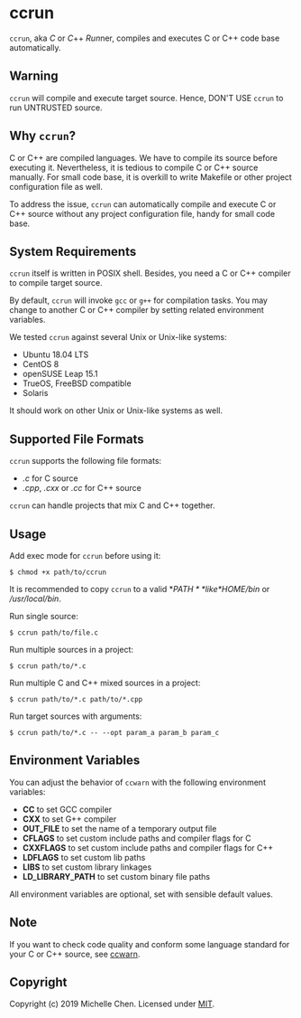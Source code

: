 # ccrun

`ccrun`, aka *C* or *C*++ *Run*ner, compiles and executes C or C++ code base automatically.

## Warning

`ccrun` will compile and execute target source. Hence, DON'T USE `ccrun` to run UNTRUSTED source.

## Why `ccrun`?

C or C++ are compiled languages. We have to compile its source before executing it. Nevertheless, it is tedious to compile C or C++ source manually. For small code base, it is overkill to write Makefile or other project configuration file as well.

To address the issue, `ccrun` can automatically compile and execute C or C++ source without any project configuration file, handy for small code base.

## System Requirements

`ccrun` itself is written in POSIX shell. Besides, you need a C or C++ compiler to compile target source.

By default, `ccrun` will invoke `gcc` or `g++` for compilation tasks. You may change to another C or C++ compiler by setting related environment variables.

We tested `ccrun` against several Unix or Unix-like systems:

* Ubuntu 18.04 LTS
* CentOS 8
* openSUSE Leap 15.1
* TrueOS, FreeBSD compatible
* Solaris

It should work on other Unix or Unix-like systems as well.

## Supported File Formats

`ccrun` supports the following file formats:

* *.c* for C source
* *.cpp*, *.cxx* or *.cc* for C++ source

`ccrun` can handle projects that mix C and C++ together.

## Usage

Add exec mode for `ccrun` before using it:

```
$ chmod +x path/to/ccrun
```

It is recommended to copy `ccrun` to a valid **$PATH** like *$HOME/bin* or */usr/local/bin*.

Run single source:

```
$ ccrun path/to/file.c
```

Run multiple sources in a project:

```
$ ccrun path/to/*.c
```

Run multiple C and C++ mixed sources in a project:

```
$ ccrun path/to/*.c path/to/*.cpp
```

Run target sources with arguments:

```
$ ccrun path/to/*.c -- --opt param_a param_b param_c
```

## Environment Variables

You can adjust the behavior of `ccwarn` with the following environment variables:

* **CC** to set GCC compiler
* **CXX** to set G++ compiler
* **OUT_FILE** to set the name of a temporary output file
* **CFLAGS** to set custom include paths and compiler flags for C
* **CXXFLAGS** to set custom include paths and compiler flags for C++
* **LDFLAGS** to set custom lib paths
* **LIBS** to set custom library linkages
* **LD_LIBRARY_PATH** to set custom binary file paths

All environment variables are optional, set with sensible default values.

## Note

If you want to check code quality and conform some language standard for your C or C++ source, see [ccwarn](https://github.com/cwchentw/ccwarn).

## Copyright

Copyright (c) 2019 Michelle Chen. Licensed under [MIT](https://opensource.org/licenses/MIT).
